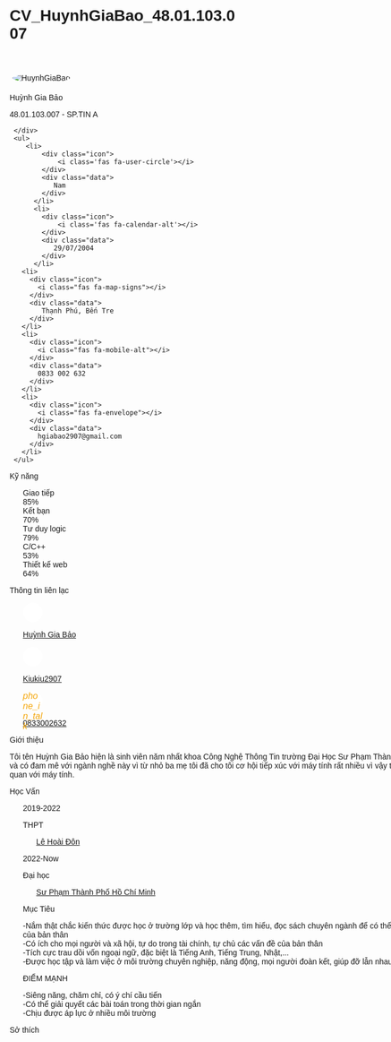 # CV_HuynhGiaBao_48.01.103.007
<!DOCTYPE html>
<html lang="en">
<head>
  <meta http-equiv="Content-Type" content="text/html;
charset=UTF-8">
<link rel="stylesheet"
href="usr/share/git/ReleaseNotes.css">
<meta charset="UTF-8">
<meta http-equiv="X-UA-Compatible" content="IE=edge">
<meta name="viewport" content="width=device-width, initial-scale=1.0">
<title>Huỳnh Gia Bảo - 48.01.103.007</title>
<link href="https://fonts.googleapis.com/icon?family=Material+Icons" rel="stylesheet">
<script src="https://kit.fontawesome.com/b99e675b6e.js"></script>
<link rel="stylesheet" href="https://cdnjs.cloudflare.com/ajax/libs/font-awesome/4.7.0/css/font-awesome.min.css">
<style>
    @import url("https://fonts.googleapis.com/css?family=Montserrat:400,500,700&display=swap");
* {
  margin: 0;
  padding: 0;
  box-sizing: border-box;
  list-style: none;
  font-family: "Montserrat", sans-serif;
}

body {
  background: #585c68;
  font-size: 14px;
  line-height: 22px;
  color: #000000;
}

.bold {
  font-weight: 700;
  font-size: 20px;
  text-transform: uppercase;
}

.semi-bold {
  font-weight: 500;
  font-size: 16px;
}
.avatar img {
    border-radius: 50%;
    border: 5px solid rgba(255, 255, 255, .1);
}
.resume {
  width: 900px;
  height: auto;
  display: flex;
  margin: 50px auto;
}

.resume .resume_left {
  width: 300px;
  background: #596569;
}

.resume .resume_left .resume_profile {
  width: 100%;
}

.resume .resume_left .resume_profile img {
  width: 100%;
  height: 100%;
}

.resume .resume_left .resume_content {
  padding: 0 25px;
}

.resume .title {
  margin-bottom: 20px;
}

.resume .resume_left .bold {
  color: #fff;
}

.resume .resume_left .regular {
  color: #ffffff;
}

.resume .resume_item {
  padding: 25px 0;
  border-bottom: 2px solid #f4a60b;
}

.resume .resume_left .resume_item:last-child,
.resume .resume_right .resume_item:last-child {
  border-bottom: 0px;
}

.resume .resume_left ul li {
  display: flex;
  margin-bottom: 10px;
  align-items: center;
}

.resume .resume_left ul li:last-child {
  margin-bottom: 0;
}
.resume_profile img{
    border-radius: 50%;
    border: 5px solid rgba(255, 255, 255, .1);
}
.resume .resume_left ul li .icon {
  width: 35px;
  height: 35px;
  background: #fff;
  color: #f4a60b;
  border-radius: 50%;
  margin-right: 15px;
  font-size: 16px;
  position: relative;
}

.resume .icon i,
.resume .resume_right .resume_hobby ul li i {
  position: absolute;
  top: 50%;
  left: 50%;
  transform: translate(-50%, -50%);
}

.resume .resume_left ul li .data {
  color: #f4a60b;
}

.resume .resume_left .resume_skills ul li {
  display: flex;
  margin-bottom: 10px;
  color: #f4a60b;
  justify-content: space-between;
  align-items: center;
}

.resume .resume_left .resume_skills ul li .skill_name {
  width: 25%;
}

.resume .resume_left .resume_skills ul li .skill_progress {
  width: 60%;
  margin: 0 5px;
  height: 5px;
  background: #f4a60b;
  position: relative;
}

.resume .resume_left .resume_skills ul li .skill_per {
  width: 15%;
}

.resume .resume_left .resume_skills ul li .skill_progress span {
  position: absolute;
  top: 0;
  left: 0;
  height: 100%;
  background: #fff;
}

.resume .resume_left .resume_social .semi-bold {
  color: #fff;
  margin-bottom: 3px;
}

.resume .resume_right {
  width: 520px;
  background: #fff;
  padding: 25px;
}

.resume .resume_right .bold {
  color: #f4a60b;
}

.resume .resume_right .resume_work ul,
.resume .resume_right .resume_education ul {
  padding-left: 40px;
  overflow: hidden;
}

.resume .resume_right ul li {
  position: relative;
}

.resume .resume_right ul li .date {
  font-size: 16px;
  font-weight: 500;
  margin-bottom: 15px;
}

.resume .resume_right ul li .info {
  margin-bottom: 20px;
}

.resume .resume_right ul li:last-child .info {
  margin-bottom: 0;
}

.resume .resume_right .resume_work ul li:before,
.resume .resume_right .resume_education ul li:before {
  content: "";
  position: absolute;
  top: 5px;
  left: -25px;
  width: 6px;
  height: 6px;
  border-radius: 50%;
  border: 2px solid #f4a60b;
  background: white;
}

.resume .resume_right .resume_work ul li:after,
.resume .resume_right .resume_education ul li:after {
  content: "";
  position: absolute;
  top: 14px;
  left: -21px;
  width: 2px;
  /* height: 115px; */
  height: 115%;
  background: #f4a60b;
}

.resume .resume_right .resume_hobby ul {
  display: flex;
  justify-content: space-between;
}

.resume .resume_right .resume_hobby ul li {
  width: 80px;
  height: 80px;
  border: 2px solid #f4a60b;
  border-radius: 50%;
  position: relative;
  color: #f4a60b;
}

.resume .resume_right .resume_hobby ul li i {
  font-size: 30px;
}

.resume .resume_right .resume_hobby ul li:before {
  content: "";
  position: absolute;
  top: 40px;
  right: -52px;
  width: 50px;
  height: 2px;
  background: #342f2f;
}

.resume .resume_right .resume_hobby ul li:last-child:before {
  display: none;
}

.resume_social a{
  text-decoration: none;
  color: rgb(255, 166, 0);
}
.resume{
  position: relative;
}
.resume .lang{
  position: absolute;
  top: 20px;
  right: 100px;
}

.lang:hover{
  cursor: pointer;
}

.lang img{
  width: 30px;
}

.hide{
  display: none;
}
</style>
</head>
<body>

<div class="resume">
<div class="resume_left">
 <div class="resume_profile">
   <img src="https://scontent.xx.fbcdn.net/v/t1.15752-9/320183505_1333314414095982_4774627193793286248_n.jpg?stp=dst-jpg_s206x206&_nc_cat=105&ccb=1-7&_nc_sid=aee45a&_nc_ohc=M1z7BJMkiRwAX-3tkWb&_nc_ad=z-m&_nc_cid=0&_nc_ht=scontent.xx&oh=03_AdSLEBvBB5eGTstbXnEz0XH5bwnNulChvtY-DVdIsaYJ8w&oe=63C545A1" alt="HuynhGiaBao">
 </div>
 <div class="resume_content">
   <div class="resume_item resume_info">
     <div class="title">
       <p class="bold">Huỳnh Gia Bảo</p>
       <p class="regular">48.01.103.007 - SP.TIN A</p>
       
     </div>
     <ul>
        <li>
            <div class="icon">
                <i class='fas fa-user-circle'></i>
            </div>
            <div class="data">
               Nam
            </div>
          </li>
          <li>
            <div class="icon">
                <i class='fas fa-calendar-alt'></i>
            </div>
            <div class="data">
               29/07/2004
            </div>
          </li>
       <li>
         <div class="icon">
           <i class="fas fa-map-signs"></i>
         </div>
         <div class="data">
            Thạnh Phú, Bến Tre
         </div>
       </li>
       <li>
         <div class="icon">
           <i class="fas fa-mobile-alt"></i>
         </div>
         <div class="data">
           0833 002 632
         </div>
       </li>
       <li>
         <div class="icon">
           <i class="fas fa-envelope"></i>
         </div>
         <div class="data">
           hgiabao2907@gmail.com
         </div>
       </li>
     </ul>
   </div>
   
   <div class="resume_item resume_skills">
     <div class="title">
       <p class="bold">Kỹ năng</p>
     </div>
     <ul>
        <li>
            <div class="skill_name">
              Giao tiếp
            </div>
            <div class="skill_progress">
              <span style="width: 85%;"></span>
            </div>
            <div class="skill_per">85%</div>
          </li>
          <li>
            <div class="skill_name">
              Kết bạn
            </div>
            <div class="skill_progress">
              <span style="width: 70%;"></span>
            </div>
            <div class="skill_per">70%</div>
          </li>
       <li>
         <div class="skill_name">
           Tư duy logic
         </div>
         <div class="skill_progress">
           <span style="width: 79%;"></span>
         </div>
         <div class="skill_per">79%</div>
       </li>
       <li>
         <div class="skill_name">
           C/C++
         </div>
         <div class="skill_progress">
           <span style="width: 53%;"></span>
         </div>
         <div class="skill_per">53%</div>
       </li>       
       <li>
         <div class="skill_name">
           Thiết kế web
         </div>
         <div class="skill_progress">
           <span style="width: 64%;"></span>
         </div>
         <div class="skill_per">64%</div>
       </li>
     </ul>
   </div>
   <div class="resume_item resume_social">
     <div class="title">
       <p class="bold">Thông tin liên lạc</p>
     </div>
     <ul>
       <li>
         <div class="icon">
           <i class="fab fa-facebook-square"></i>
         </div>
         <div class="data">
           <p><a href="https://www.facebook.com/immeanok/" >Huỳnh Gia Bảo</a>
         </div>
       </li>
       <li>
        <div class="icon">
            <i class="fa fa-github"></i>
        </div>
        <div class="data">
          <p><a href="https://github.com/kiukiu2907" >Kiukiu2907</a>
        </div>
      </li>
      <li>
        <div class="icon">
            <i class="material-icons">phone_in_talk</i>
        </div>
        <div class="data">
          <p><a href="" >0833002632</a>
        </div>
      </li>
     </ul>
   </div>
 </div>
</div>
<div class="resume_right">
<div class="resume_item resume_about">
    <div class="title">
       <p class="bold">Giới thiệu</p>
     </div>
    <p> Tôi tên Huỳnh Gia Bảo hiện là sinh viên năm nhất khoa Công Nghệ Thông Tin trường Đại Học Sư Phạm Thành Phố Hồ Chí Minh. Lý do tôi chọn và có đam mê với ngành nghề này vì từ nhỏ ba mẹ tôi đã cho tôi cơ hội tiếp xúc với máy tính rất nhiều vì vậy tôi rất hứng thú với những thứ liên quan với máy tính. 
        </p>
</div>
<div class="resume_item resume_work">
    <div class="title">
       <p class="bold">Học Vấn</p>
     </div>
    <ul>
      <li>
            <div class="date">2019-2022</div> 
            <div class="info">
                 <p class="semi-bold">THPT</p> 
                 <div class="resume_item resume_social">
                  <ul>
                    <li>
                      <div class="data">
                        <p><a href="https://www.google.com/maps/place/Tr%C6%B0%E1%BB%9Dng+THPT+L%C3%AA+Ho%C3%A0i+%C4%90%C3%B4n/@9.9316717,106.5234133,17z/data=!3m1!4b1!4m5!3m4!1s0x31a01def3c469153:0xde27672f8137e6af!8m2!3d9.9316717!4d106.525602?hl=vi" >Lê Hoài Đôn</a>
                      </div>
                    </li>
                  </ul>
                </div>
            </div>
        </li>
        <li>
            <div class="date">2022-Now</div> 
            <div class="info">
                 <p class="semi-bold">Đại học</p> 
                 <div class="resume_item resume_social">
                  <ul>
                    <li>
                      <div class="data">
                        <p><a href="https://www.google.com/maps/place/%C4%90%E1%BA%A1i+h%E1%BB%8Dc+S%C6%B0+Ph%E1%BA%A1m/@10.7609868,106.6804055,17z/data=!3m1!4b1!4m5!3m4!1s0x31752f1b8e6575c3:0x48d253bde1931e59!8m2!3d10.760997!4d106.6825901?hl=vi" >Sư Phạm Thành Phố Hồ Chí Minh</a>
                      </div>
                    </li>
                  </ul>
            </div>
        </li>
    </ul>
</div>
<div class="resume_item resume_education">
  <div class="title">
       <p class="bold"></p>
     </div>
  <ul>
        <li>
            <div class="date">Mục Tiêu</div> 
            <div class="info">
              <p>-Nắm thật chắc kiến thức được học ở trường lớp và học thêm, tìm hiểu, đọc sách chuyên ngành để có thể tự tin về kiến thức chuyên môn của bản thân
              <br>
                -Có ích cho mọi người và xã hội, tự do trong tài chính, tự chủ các vấn đề của bản thân
                <br>
                -Tích cực trau dồi vốn ngoại ngữ, đặc biệt là Tiếng Anh, Tiếng Trung, Nhật,...
                <br>
                -Được học tập và làm việc ở môi trường chuyên nghiệp, năng động, mọi người đoàn kết, giúp đỡ lẫn nhau
              </p>
            </div>
        </li>
        <li>
          <div class="date">ĐIỂM MẠNH</div>
          <div class="info">
                 <p>-Siêng năng, chăm chỉ, có ý chí cầu tiến
                  <br>
                  -Có thể giải quyết các bài toán trong thời gian ngắn
                  <br>
                  -Chịu được áp lực ở nhiều môi trường</p>
            </div>
        </li>
    </ul>
</div>
<div class="resume_item resume_hobby">
  <div class="title">
       <p class="bold">Sở thích</p>
     </div>
   <ul>
     <li><i class="fas fa-book"></i></li>
     <li><i class="fas fa-gamepad"></i></li>
     <li><i class="fas fa-music"></i></li>
     <li><i class='fas fa-pizza-slice'></i></li>
     
  </ul>
</div>
</div>
</div>

</body>
</html>
